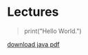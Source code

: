 # Lectures

> print("Hello World.")

[download java pdf](https://drive.google.com/file/d/0B_t1ixc8V9DVMlpTUmNXRUFfOWM/view?usp=sharing&resourcekey=0-dnuXCpmnQ0Ogu2hpIJ3tCQ)
